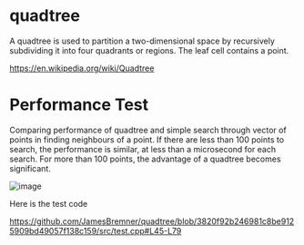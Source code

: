 # quadtree

A quadtree is used to partition a two-dimensional space by recursively subdividing it into four quadrants or regions. The leaf cell contains a point.  

https://en.wikipedia.org/wiki/Quadtree

# Performance Test
 
 Comparing performance of quadtree and simple search through vector of points in finding neighbours of a point.  If there are less than 100 points to search, the performance is similar, at less than a microsecond for each search.  For more than 100 points, the advantage of a quadtree becomes significant.
 
![image](https://user-images.githubusercontent.com/2046227/134818240-1e938d00-7af7-475d-a1b1-dab31647592f.png)


Here is the test code

https://github.com/JamesBremner/quadtree/blob/3820f92b246981c8be9125909bd49057f138c159/src/test.cpp#L45-L79
